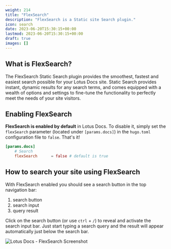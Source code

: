 ```yaml
---
weight: 214
title: "FlexSearch"
description: "FlexSearch is a Static site Search plugin."
icon: search
date: 2023-06-20T15:30:15+00:00
lastmod: 2023-06-20T15:30:15+00:00
draft: true
images: []
---
```


## What is FlexSearch?

The FlexSearch Static Search plugin provides the smoothest, fastest and easiest search possible for your Lotus Docs site. Static Search provides instant, dynamic results for any search terms, and comes equipped with a wealth of options and settings to fine-tune the functionality to perfectly meet the needs of your site visitors.

## Enabling FlexSearch

**FlexSearch is enabled by default** in Lotus Docs. To disable it, simply set the `flexSearch` parameter (located under `[params.docs]`) in the `hugo.toml` configuration file to `false`. That's it!

```toml
[params.docs]
    # Search
    flexSearch      = false # default is true
```

## How to search your site using FlexSearch

With FlexSearch enabled you should see a search button in the top navigation bar:

1. search button
2. search input
3. query result

Click on the search button (or use `ctrl` + `/`) to reveal and activate the search input bar. Just start typing a search query and the result will appear automatically just below the search bar.

![Lotus Docs - FlexSearch Screenshot](https://res.cloudinary.com/lotuslabs/image/upload/v1688185913/Lotus%20Docs/images/lotus_docs_flexsearch_ui_components_diagram_v1.0_zfkkg3.png)
